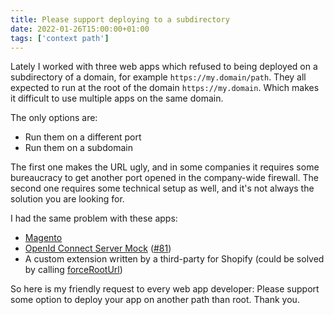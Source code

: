 ```yaml
---
title: Please support deploying to a subdirectory
date: 2022-01-26T15:00:00+01:00
tags: ['context path']
---
```


Lately I worked with three web apps which refused to being deployed on a subdirectory of a domain,
for example `https://my.domain/path`.
They all expected to run at the root of the domain `https://my.domain`.
Which makes it difficult to use multiple apps on the same domain.

The only options are:

- Run them on a different port
- Run them on a subdomain

The first one makes the URL ugly, and in some companies it requires some bureaucracy to get another
port opened in the company-wide firewall.
The second one requires some technical setup as well, and it's not always the solution you are looking for.

I had the same problem with these apps:

- [Magento](https://github.com/magento/magento2)
- [OpenId Connect Server Mock](https://github.com/Soluto/oidc-server-mock) ([#81](https://github.com/Soluto/oidc-server-mock/issues/81))
- A custom extension written by a third-party for Shopify (could be solved by calling [forceRootUrl](https://laravel.com/api/5.8/Illuminate/Routing/UrlGenerator.html#method_forceRootUrl))

So here is my friendly request to every web app developer:
Please support some option to deploy your app on another path than root.
Thank you.
